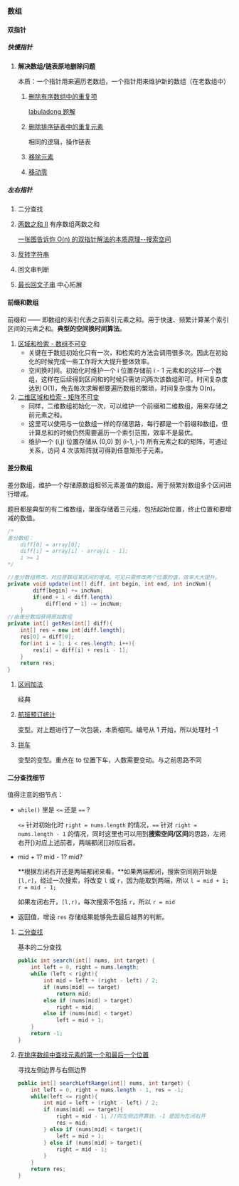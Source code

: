 ### 数组

#### 双指针

##### 快慢指针

1. **解决数组/链表原地删除问题**

   本质：一个指针用来遍历老数组，一个指针用来维护新的数组（在老数组中）

   1. [删除有序数组中的重复项](https://leetcode.cn/problems/remove-duplicates-from-sorted-array/)

      [labuladong 题解](https://labuladong.github.io/algo/2/20/23/)

   2. [删除排序链表中的重复元素](https://leetcode.cn/problems/remove-duplicates-from-sorted-list/)

      相同的逻辑，操作链表

   3. [移除元素](https://leetcode.cn/problems/remove-element/)

   4. [移动零](https://leetcode.cn/problems/move-zeroes/)

##### 左右指针

1. 二分查找

2. [两数之和 II](https://leetcode.cn/problems/two-sum-ii-input-array-is-sorted/) 有序数组两数之和 

   [一张图告诉你 O(n) 的双指针解法的本质原理--搜索空间](https://leetcode.cn/problems/two-sum-ii-input-array-is-sorted/solutions/87919/yi-zhang-tu-gao-su-ni-on-de-shuang-zhi-zhen-jie-fa/)

3. [反转字符串](https://leetcode.cn/problems/reverse-string/)

4. 回文串判断

5. [最长回文子串](https://leetcode.cn/problems/longest-palindromic-substring/) 中心拓展

#### 前缀和数组

前缀和 —— 即数组的索引代表之前索引元素之和。用于快速、频繁计算某个索引区间的元素之和。**典型的空间换时间算法**。

1. [区域和检索 - 数组不可变](https://leetcode.cn/problems/range-sum-query-immutable/description/)
   - 关键在于数组初始化只有一次，和检索的方法会调用很多次。因此在初始化的时候完成一些工作将大大提升整体效率。
   - 空间换时间。初始化时维护一个 i 位置存储前 i - 1 元素和的这样一个数组，这样在后续得到区间和的时候只需访问两次该数组即可。时间复杂度达到 O(1)，免去每次求解都要遍历数组的繁琐，时间复杂度为 O(n)。
2. [二维区域和检索 - 矩阵不可变](https://leetcode.cn/problems/range-sum-query-2d-immutable/description/)
   - 同样，二维数组初始化一次，可以维护一个前缀和二维数组，用来存储之前元素之和。
   - 这里可以使用与一位数组一样的存储思路，每行都是一个前缀和数组，但计算总和的时候仍然需要遍历一个索引范围，效率不是最优。
   - 维护一个 (i,j) 位置存储从 (0,0) 到 (i-1, j-1) 所有元素之和的矩阵，可通过关系，访问 4 次该矩阵就可得到任意矩形子元素。

#### 差分数组

差分数组，维护一个存储原数组相邻元素差值的数组。用于频繁对数组多个区间进行增减。

题目都是典型的有二维数组，里面存储着三元组，包括起始位置，终止位置和要增减的数值。

```java
/*
差分数组：
    diff[0] = array[0];
    diff[i] = array[i] - array[i - 1];
    i >= 1
*/

//差分数组修改，对应原数组某区间的增减。可见只需修改两个位置的值，效率大大提升。
private void update(int[] diff, int begin, int end, int incNum){
        diff[begin] += incNum;
        if(end + 1 < diff.length)
            diff[end + 1] -= incNum;
    }
//由差分数组获得原始数组
private int[] getRes(int[] diff){
    int[] res = new int[diff.length];
    res[0] = diff[0];
    for(int i = 1; i < res.length; i++){
        res[i] = diff[i] + res[i - 1];
    }
    return res;
}
```

1. [区间加法](https://leetcode.cn/problems/range-addition/description/)

   经典

2. [航班预订统计](https://leetcode.cn/problems/corporate-flight-bookings/description/)

   变型。对上题进行了一次包装，本质相同。编号从 1 开始，所以处理时 -1

3. [拼车](https://leetcode.cn/problems/car-pooling/description/)

   变型的变型。重点在 to 位置下车，人数需要变动。与之前思路不同

#### 二分查找细节

值得注意的细节点：

- `while()` 里是 `<=` 还是 `==` ?

  `<=` 针对初始化时 `right = nums.length` 的情况，`==` 针对 `right = nums.length - 1` 的情况，同时这里也可以用到**搜索空间/区间**的思路，左闭右开[)对应上述前者，两端都闭[]对应后者。

- mid + 1? mid - 1? mid?

  **根据左闭右开还是两端都闭来看。**如果两端都闭，搜索空间刚开始是 `[l,r]`，经过一次搜索，将改变 `l` 或 `r`，因为能取到两端，所以 `l = mid + 1; r = mid - 1;`

  如果左闭右开，`[l,r)`，每次搜索不包括 `r`，所以 `r = mid`

- 返回值，增设 `res` 存储结果能够免去最后越界的判断。

1. [二分查找](https://leetcode.cn/problems/binary-search/description/)

   基本的二分查找

   ```java
   public int search(int[] nums, int target) {
       int left = 0, right = nums.length;
       while (left < right){
           int mid = left + (right - left) / 2;
           if (nums[mid] == target)
               return mid;
           else if (nums[mid] > target)
               right = mid;
           else if (nums[mid] < target)
               left = mid + 1;
       }
       return -1;
   }
   ```

2. [在排序数组中查找元素的第一个和最后一个位置](https://leetcode.cn/problems/find-first-and-last-position-of-element-in-sorted-array/description/)

   寻找左侧边界与右侧边界

   ```java
   public int[] searchLeftRange(int[] nums, int target) {
       int left = 0, right = nums.length - 1, res = -1;
       while(left <= right){
           int mid = left + (right - left) / 2;
           if (nums[mid] == target){
               right = mid - 1; //向左侧边界靠拢，-1 是因为左闭右开
               res = mid;
           } else if (nums[mid] < target){
               left = mid + 1;
           } else if (nums[mid] > target){
               right = mid - 1;
           }
       }
       return res;
   }
   ```

### 